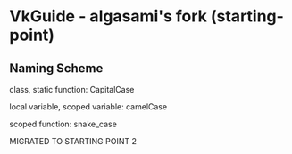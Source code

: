 # VkGuide - algasami's fork (starting-point)

## Naming Scheme

class, static function: CapitalCase

local variable, scoped variable: camelCase

scoped function: snake_case

MIGRATED TO STARTING POINT 2
